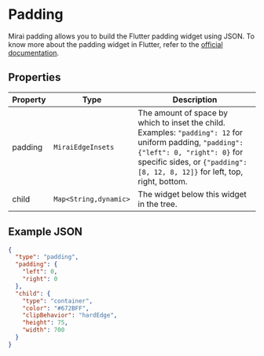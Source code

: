 # Padding

Mirai padding allows you to build the Flutter padding widget using JSON. 
To know more about the padding widget in Flutter, refer to the [official documentation](https://api.flutter.dev/flutter/widgets/Padding-class.html).

## Properties

| Property | Type                  | Description                                                                                                                                                                                                             |
|----------|-----------------------|-------------------------------------------------------------------------------------------------------------------------------------------------------------------------------------------------------------------------|
| padding  | `MiraiEdgeInsets`     | The amount of space by which to inset the child. Examples: `"padding": 12` for uniform padding, `"padding": {"left": 0, "right": 0}` for specific sides, or `{"padding": [8, 12, 8, 12]}` for left, top, right, bottom. |
| child    | `Map<String,dynamic>` | The widget below this widget in the tree.                                                                                                                                                                               |

## Example JSON

```json
{
  "type": "padding",
  "padding": {
    "left": 0,
    "right": 0
  },
  "child": {
    "type": "container",
    "color": "#672BFF",
    "clipBehavior": "hardEdge",
    "height": 75,
    "width": 700
  }
}
```
